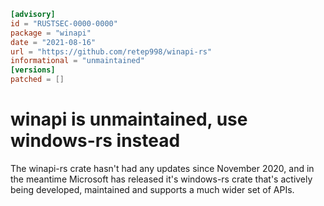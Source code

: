 ```toml
[advisory]
id = "RUSTSEC-0000-0000"
package = "winapi"
date = "2021-08-16"
url = "https://github.com/retep998/winapi-rs"
informational = "unmaintained"
[versions]
patched = []
```

# winapi is unmaintained, use windows-rs instead

The winapi-rs crate hasn't had any updates since November 2020, and in the meantime Microsoft has released it's windows-rs crate that's actively being developed, maintained and supports a much wider set of APIs.